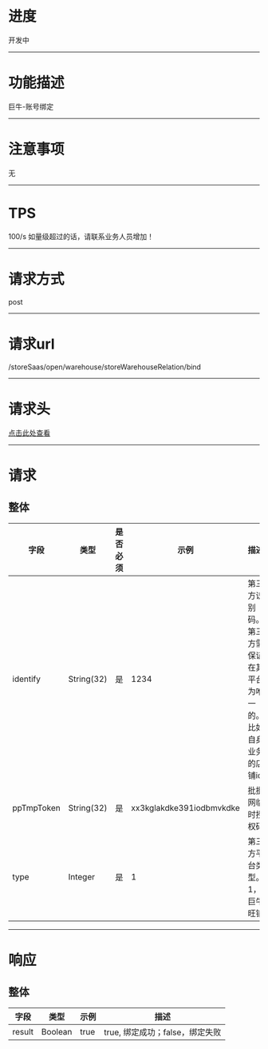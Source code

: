 # 进度
开发中

---

# 功能描述
巨牛-账号绑定

---

# 注意事项
无

---

# TPS
100/s 如量级超过的话，请联系业务人员增加！

---

# 请求方式
post

---

# 请求url
/storeSaas/open/warehouse/storeWarehouseRelation/bind

---

# 请求头
[点击此处查看](../请求头部及签名方式.md)

---

# 请求
## 整体
| 字段            | 类型         |是否必须| 示例                            | 描述                              | 
| -------------- | ------------ | ---- | ------------------------------- | --------------------------------- |
| identify       | String(32)   | 是   | 1234                            | 第三方识别码。第三方需保证在其平台为唯一的。比如自身业务的店铺id |
| ppTmpToken     | String(32)   | 是   | xx3kglakdke391iodbmvkdke        | 批批网临时授权码                     |
| type           | Integer      | 是   | 1                               | 第三方平台类型。1，巨牛旺铺            |      

---

# 响应
## 整体
| 字段            | 类型         | 示例                              | 描述                               | 
| -------------- | ------------ | -------------------------------- | --------------------------------- |
| result         | Boolean      | true                             | true, 绑定成功；false，绑定失败      |
